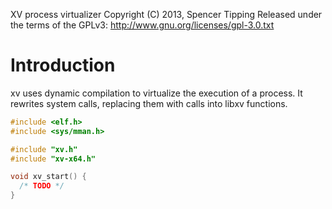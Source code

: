 XV process virtualizer
Copyright (C) 2013, Spencer Tipping
Released under the terms of the GPLv3: http://www.gnu.org/licenses/gpl-3.0.txt

# Introduction

xv uses dynamic compilation to virtualize the execution of a process. It
rewrites system calls, replacing them with calls into libxv functions.

```c
#include <elf.h>
#include <sys/mman.h>
```

```c
#include "xv.h"
#include "xv-x64.h"
```

```c
void xv_start() {
  /* TODO */
}

```
